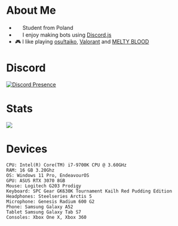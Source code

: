 # About Me

- <img width="16" src="https://cdn.discordapp.com/emojis/1293567410808295434.webp?size=96&quality=lossless"/> Student from Poland
- <img width="16" src="https://cdn.discordapp.com/emojis/851461487498493952.webp?size=96&quality=lossless"/> I enjoy making bots using [Discord.js](https://discord.js.org/)
- 🎮 I like playing [osu!taiko](https://osu.ppy.sh/), [Valorant](https://playvalorant.com) and [MELTY BLOOD](https://store.steampowered.com/app/1372280/MELTY_BLOOD_TYPE_LUMINA/)

# Discord

[![Discord Presence](https://lanyard.cnrad.dev/api/647404005168906240)](https://discord.com/users/647404005168906240)

# Stats

<img width="auto" src="https://github-readme-stats.vercel.app/api?username=Shavixinio&theme=github_dark&show_icons=true"/>

# Devices
    CPU: Intel(R) Core(TM) i7-9700K CPU @ 3.60GHz
    RAM: 16 GB 3.20Ghz
    OS: Windows 11 Pro, EndeavourOS
    GPU: ASUS RTX 3070 8GB
    Mouse: Logitech G203 Prodigy
    Keyboard: SPC Gear GK630K Tournament Kailh Red Pudding Edition
    Headphones: Steelseries Arctis 5
    Microphone: Genesis Radium 600 G2
    Phone: Samsung Galaxy A52
    Tablet Samsung Galaxy Tab S7
    Consoles: Xbox One X, Xbox 360
    
